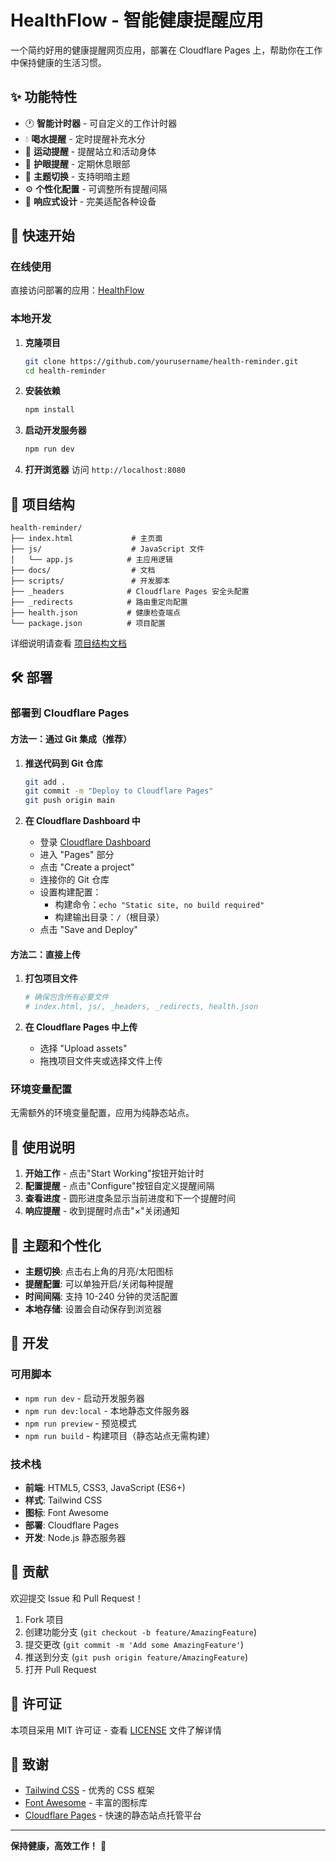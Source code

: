 # HealthFlow - 智能健康提醒应用

一个简约好用的健康提醒网页应用，部署在 Cloudflare Pages 上，帮助你在工作中保持健康的生活习惯。

## ✨ 功能特性

- 🕐 **智能计时器** - 可自定义的工作计时器
- 💧 **喝水提醒** - 定时提醒补充水分
- 🏃 **运动提醒** - 提醒站立和活动身体
- 👀 **护眼提醒** - 定期休息眼部
- 🌙 **主题切换** - 支持明暗主题
- ⚙️ **个性化配置** - 可调整所有提醒间隔
- 📱 **响应式设计** - 完美适配各种设备

## 🚀 快速开始

### 在线使用
直接访问部署的应用：[HealthFlow](https://your-app-url.pages.dev)

### 本地开发

1. **克隆项目**
   ```bash
   git clone https://github.com/yourusername/health-reminder.git
   cd health-reminder
   ```

2. **安装依赖**
   ```bash
   npm install
   ```

3. **启动开发服务器**
   ```bash
   npm run dev
   ```

4. **打开浏览器**
   访问 `http://localhost:8080`

## 📁 项目结构

```
health-reminder/
├── index.html             # 主页面
├── js/                    # JavaScript 文件
│   └── app.js            # 主应用逻辑
├── docs/                  # 文档
├── scripts/               # 开发脚本
├── _headers              # Cloudflare Pages 安全头配置
├── _redirects            # 路由重定向配置
├── health.json           # 健康检查端点
└── package.json          # 项目配置
```

详细说明请查看 [项目结构文档](docs/PROJECT-STRUCTURE.md)

## 🛠️ 部署

### 部署到 Cloudflare Pages

#### 方法一：通过 Git 集成（推荐）

1. **推送代码到 Git 仓库**
   ```bash
   git add .
   git commit -m "Deploy to Cloudflare Pages"
   git push origin main
   ```

2. **在 Cloudflare Dashboard 中**
   - 登录 [Cloudflare Dashboard](https://dash.cloudflare.com)
   - 进入 "Pages" 部分
   - 点击 "Create a project"
   - 连接你的 Git 仓库
   - 设置构建配置：
     - 构建命令：`echo "Static site, no build required"`
     - 构建输出目录：`/`（根目录）
   - 点击 "Save and Deploy"

#### 方法二：直接上传

1. **打包项目文件**
   ```bash
   # 确保包含所有必要文件
   # index.html, js/, _headers, _redirects, health.json
   ```

2. **在 Cloudflare Pages 中上传**
   - 选择 "Upload assets"
   - 拖拽项目文件夹或选择文件上传

### 环境变量配置

无需额外的环境变量配置，应用为纯静态站点。

## 📖 使用说明

1. **开始工作** - 点击"Start Working"按钮开始计时
2. **配置提醒** - 点击"Configure"按钮自定义提醒间隔
3. **查看进度** - 圆形进度条显示当前进度和下一个提醒时间
4. **响应提醒** - 收到提醒时点击"×"关闭通知

## 🎨 主题和个性化

- **主题切换**: 点击右上角的月亮/太阳图标
- **提醒配置**: 可以单独开启/关闭每种提醒
- **时间间隔**: 支持 10-240 分钟的灵活配置
- **本地存储**: 设置会自动保存到浏览器

## 🔧 开发

### 可用脚本

- `npm run dev` - 启动开发服务器
- `npm run dev:local` - 本地静态文件服务器
- `npm run preview` - 预览模式
- `npm run build` - 构建项目（静态站点无需构建）

### 技术栈

- **前端**: HTML5, CSS3, JavaScript (ES6+)
- **样式**: Tailwind CSS
- **图标**: Font Awesome
- **部署**: Cloudflare Pages
- **开发**: Node.js 静态服务器

## 🤝 贡献

欢迎提交 Issue 和 Pull Request！

1. Fork 项目
2. 创建功能分支 (`git checkout -b feature/AmazingFeature`)
3. 提交更改 (`git commit -m 'Add some AmazingFeature'`)
4. 推送到分支 (`git push origin feature/AmazingFeature`)
5. 打开 Pull Request

## 📄 许可证

本项目采用 MIT 许可证 - 查看 [LICENSE](LICENSE) 文件了解详情

## 🙏 致谢

- [Tailwind CSS](https://tailwindcss.com/) - 优秀的 CSS 框架
- [Font Awesome](https://fontawesome.com/) - 丰富的图标库
- [Cloudflare Pages](https://pages.cloudflare.com/) - 快速的静态站点托管平台

---

**保持健康，高效工作！** 💪

